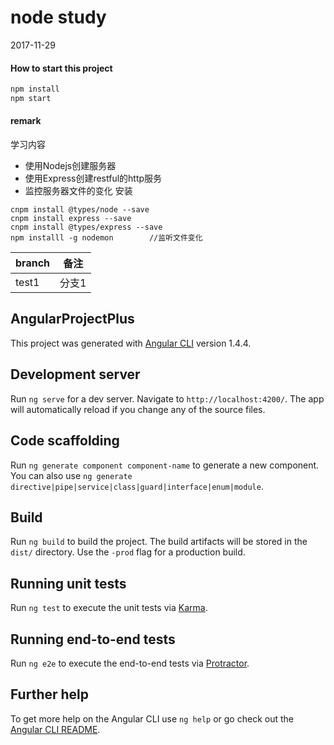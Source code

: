 # node study

2017-11-29
 

#### How to start this project
```javascript
npm install
npm start
``` 

#### remark
学习内容
- 使用Nodejs创建服务器
- 使用Express创建restful的http服务
- 监控服务器文件的变化
安装
```shell
cnpm install @types/node --save
cnpm install express --save
cnpm install @types/express --save
npm installl -g nodemon        //监听文件变化
```
branch | 备注
---- | ----
test1 | 分支1



## AngularProjectPlus

This project was generated with [Angular CLI](https://github.com/angular/angular-cli) version 1.4.4.

## Development server

Run `ng serve` for a dev server. Navigate to `http://localhost:4200/`. The app will automatically reload if you change any of the source files.

## Code scaffolding

Run `ng generate component component-name` to generate a new component. You can also use `ng generate directive|pipe|service|class|guard|interface|enum|module`.

## Build

Run `ng build` to build the project. The build artifacts will be stored in the `dist/` directory. Use the `-prod` flag for a production build.

## Running unit tests

Run `ng test` to execute the unit tests via [Karma](https://karma-runner.github.io).

## Running end-to-end tests

Run `ng e2e` to execute the end-to-end tests via [Protractor](http://www.protractortest.org/).

## Further help

To get more help on the Angular CLI use `ng help` or go check out the [Angular CLI README](https://github.com/angular/angular-cli/blob/master/README.md).
